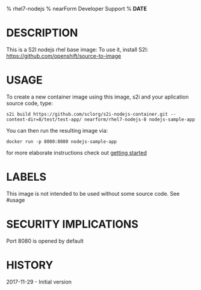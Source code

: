 % rhel7-nodejs
% nearForm Developer Support
% __DATE__

# DESCRIPTION
This is a S2I nodejs rhel base image:
To use it, install S2I: https://github.com/openshift/source-to-image

# USAGE
To create a new container image using this image, s2i and your aplication source code, type:

`s2i build https://github.com/sclorg/s2i-nodejs-container.git --context-dir=8/test/test-app/ nearform/rhel7-nodejs-8 nodejs-sample-app`

You can then run the resulting image via:

`docker run -p 8080:8080 nodejs-sample-app`

for more elaborate instructions check out [getting started](https://github.com/nearform/rhel-s2i-nodejs/blob/simple-rhel-base/help/getting-started.md)

# LABELS
This image is not intended to be used without some source code. See #usage

# SECURITY IMPLICATIONS
Port 8080 is opened by default

# HISTORY
2017-11-29 - Initial version
